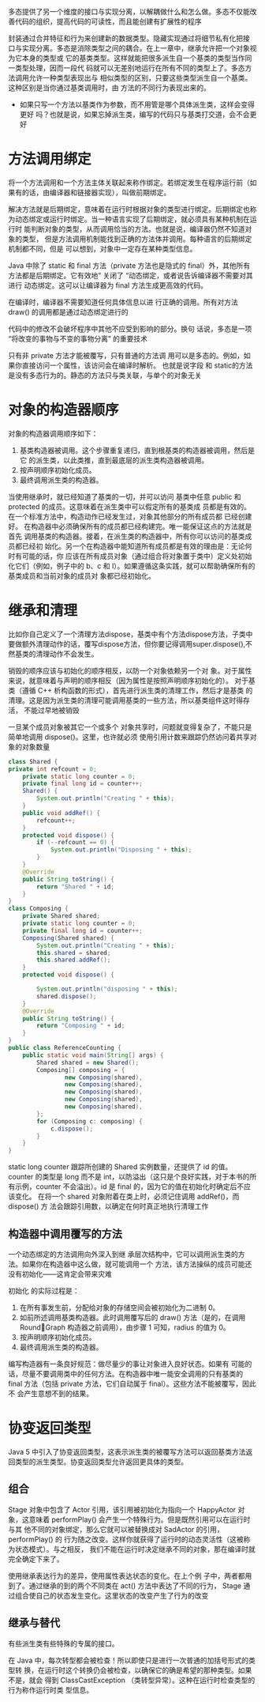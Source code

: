 多态提供了另一个维度的接口与实现分离，以解耦做什么和怎么做。多态不仅能改
善代码的组织，提高代码的可读性，而且能创建有扩展性的程序

封装通过合并特征和行为来创建新的数据类型。隐藏实现通过将细节私有化把接
口与实现分离。多态是消除类型之间的耦合。在上一章中，继承允许把一个对象视为它本身的类型或
它的基类类型。这样就能把很多派生自一个基类的类型当作同一类型处理，因而一段代
码就可以无差别地运行在所有不同的类型上了。多态方法调用允许一种类型表现出与
相似类型的区别，只要这些类型派生自一个基类。这种区别是当你通过基类调用时，由
方法的不同行为表现出来的。


- 如果只写一个方法以基类作为参数，而不用管是哪个具体派生类，这样会变得更好
  吗？也就是说，如果忘掉派生类，编写的代码只与基类打交道，会不会更好

# 方法调用绑定
将一个方法调用和一个方法主体关联起来称作绑定。若绑定发生在程序运行前（如
果有的话，由编译器和链接器实现），叫做前期绑定。

解决方法就是后期绑定，意味着在运行时根据对象的类型进行绑定。后期绑定也称
为动态绑定或运行时绑定。当一种语言实现了后期绑定，就必须具有某种机制在运行时
能判断对象的类型，从而调用恰当的方法。也就是说，编译器仍然不知道对象的类型，
但是方法调用机制能找到正确的方法体并调用。每种语言的后期绑定机制都不同，但是
可以想到，对象中一定存在某种类型信息。

Java 中除了 static 和 final 方法（private 方法也是隐式的 final）外，其他所有
方法都是后期绑定。它有效地” 关闭了 “动态绑定，或者说告诉编译器不需要对其进行
动态绑定。这可以让编译器为 final 方法生成更高效的代码。

在编译时，编译器不需要知道任何具体信息以进
行正确的调用。所有对方法 draw() 的调用都是通过动态绑定进行的


代码中的修改不会破坏程序中其他不应受到影响的部分。换句
话说，多态是一项 “将改变的事物与不变的事物分离” 的重要技术

只有非 private 方法才能被覆写，只有普通的方法调
用可以是多态的。例如，如果你直接访问一个属性，该访问会在编译时解析。
也就是说字段 和 static的方法是没有多态行为的。静态的方法只与类关联，与单个的对象无关

# 对象的构造器顺序
对象的构造器调用顺序如下：
1. 基类构造器被调用。这个步骤重复递归，直到根基类的构造器被调用，然后是它
   的派生类，以此类推，直到最底层的派生类构造器被调用。
2. 按声明顺序初始化成员。
3. 最终调用派生类的构造器。

当使用继承时，就已经知道了基类的一切，并可以访问
基类中任意 public 和 protected 的成员。这意味着在派生类中可以假定所有的基类成
员都是有效的。在一个标准方法中，构造动作已经发生过，对象其他部分的所有成员都
已经创建好。
在构造器中必须确保所有的成员都已经构建完。唯一能保证这点的方法就是首先
调用基类的构造器。接着，在派生类的构造器中，所有你可以访问的基类成员都已经初
始化。另一个在构造器中能知道所有成员都是有效的理由是：无论何时有可能的话，你
应该在所有成员对象（通过组合将对象置于类中）定义处初始化它们（例如，例子中的
b、c 和 l）。如果遵循这条实践，就可以帮助确保所有的基类成员和当前对象的成员对
象都已经初始化。

# 继承和清理
比如你自己定义了一个清理方法dispose，基类中有个方法dispose方法，子类中要做额外清理动作的话，覆写dispose方法，但你要记得调用super.dispose(),不然基类的清理动作不会发生。


销毁的顺序应该与初始化的顺序相反，以防一个对象依赖另一个对
象。对于属性来说，就意味着与声明的顺序相反（因为属性是按照声明顺序初始化的）。
对于基类（遵循 C++ 析构函数的形式），首先进行派生类的清理工作，然后才是基类
的清理。这是因为派生类的清理可能调用基类的一些方法，所以基类组件这时得存活，
不能过早地被销毁

一旦某个成员对象被其它一个或多个
对象共享时，问题就变得复杂了，不能只是简单地调用 dispose()。这里，也许就必须
使用引用计数来跟踪仍然访问着共享对象的对象数量

```java
class Shared {
private int refcount = 0;
    private static long counter = 0;
    private final long id = counter++;
    Shared() {
        System.out.println("Creating " + this);
    }
    public void addRef() {
        refcount++;
    }
    protected void dispose() {
        if (--refcount == 0) {
            System.out.println("Disposing " + this);
        }
    }
    @Override
    public String toString() {
        return "Shared " + id;
    }
}
class Composing {
    private Shared shared;
    private static long counter = 0;
    private final long id = counter++;
    Composing(Shared shared) {
        System.out.println("Creating " + this);
        this.shared = shared;
        this.shared.addRef();
    }
    protected void dispose() {

        System.out.println("disposing " + this);
        shared.dispose();
    }
    @Override
    public String toString() {
        return "Composing " + id;
    }
}
public class ReferenceCounting {
    public static void main(String[] args) {
        Shared shared = new Shared();
        Composing[] composing = {
                new Composing(shared),
                new Composing(shared),
                new Composing(shared),
                new Composing(shared),
                new Composing(shared),
        };
        for (Composing c: composing) {
            c.dispose();
        }
    }
}
```

static long counter 跟踪所创建的 Shared 实例数量，还提供了 id 的值。counter
的类型是 long 而不是 int，以防溢出（这只是个良好实践，对于本书的所有示例，counter
不会溢出）。id 是 final 的，因为它的值在初始化时确定后不应该变化。
在将一个 shared 对象附着在类上时，必须记住调用 addRef()，而 dispose() 方
法会跟踪引用数，以确定在何时真正地执行清理工作

## 构造器中调用覆写的方法

一个动态绑定的方法调用向外深入到继
承层次结构中，它可以调用派生类的方法。如果你在构造器中这么做，就可能调用一个
方法，该方法操纵的成员可能还没有初始化——这肯定会带来灾难


初始化
的实际过程是：
1. 在所有事发生前，分配给对象的存储空间会被初始化为二进制 0。
2. 如前所述调用基类构造器。此时调用覆写后的 draw() 方法（是的，在调用 RoundGraph 构造器之前调用），由步骤 1 可知，radius 的值为 0。
3. 按声明顺序初始化成员。
4. 最终调用派生类的构造器。

编写构造器有一条良好规范：做尽量少的事让对象进入良好状态。如果有
可能的话，尽量不要调用类中的任何方法。在构造器中唯一能安全调用的只有基类的
final 方法（包括 private 方法，它们自动属于 final）。这些方法不能被覆写，因此不
会产生意想不到的结果。

# 协变返回类型
Java 5 中引入了协变返回类型，这表示派生类的被覆写方法可以返回基类方法返
回类型的派生类型。协变返回类型允许返回更具体的类型。


## 组合
Stage 对象中包含了 Actor 引用，该引用被初始化为指向一个 HappyActor 对
象，这意味着 performPlay() 会产生一个特殊行为。但是既然引用可以在运行时与其
他不同的对象绑定，那么它就可以被替换成对 SadActor 的引用，performPlay() 的
行为随之改变。这样你就获得了运行时的动态灵活性（这被称为状态模式）。与之相反，
我们不能在运行时决定继承不同的对象，那在编译时就完全确定下来了。

使用继承表达行为的差异，使用属性表达状态的变化。在上个例
子中，两者都用到了。通过继承的到的两个不同类在 act() 方法中表达了不同的行为，
Stage 通过组合使自己的状态发生变化。这里状态的改变产生了行为的改变


## 继承与替代
有些派生类有些特殊的专属的接口。

在 Java 中，每次转型都会被检查！所以即使只是进行一次普通的加括号形式的类型转
换，在运行时这个转换仍会被检查，以确保它的确是希望的那种类型。如果不是，就会
得到 ClassCastException （类转型异常）。这种在运行时检查类型的行为称作运行时类
型信息。


